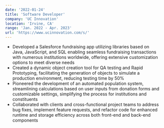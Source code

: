 ```yaml
---
date: '2022-01-24'
title: 'Software Developer'
company: 'UC Innovation'
location: 'Irvine, CA'
range: 'Jan. 2022 - Apr. 2023'
url: 'https://www.ucinnovation.com/s/'
---
```


- Developed a Salesforce fundraising app utilizing libraries based on Java, JavaScript, and SQL enabling seamless fundraising transactions with numerous institutions worldwide, offering extensive customization options to meet diverse needs
- Created a dynamic object creation tool for QA testing and Rapid Prototyping, facilitating the generation of objects to simulate a production environment, reducing testing time by 50%
- Pioneered the development of an automated population system, streamlining calculations based on user inputs from donation forms and customizable settings, simplifying the process for institutions and constituents
- Collaborated with clients and cross-functional project teams to address bug fixes, implement feature requests, and refactor code for enhanced runtime and storage efficiency across both front-end and back-end components
